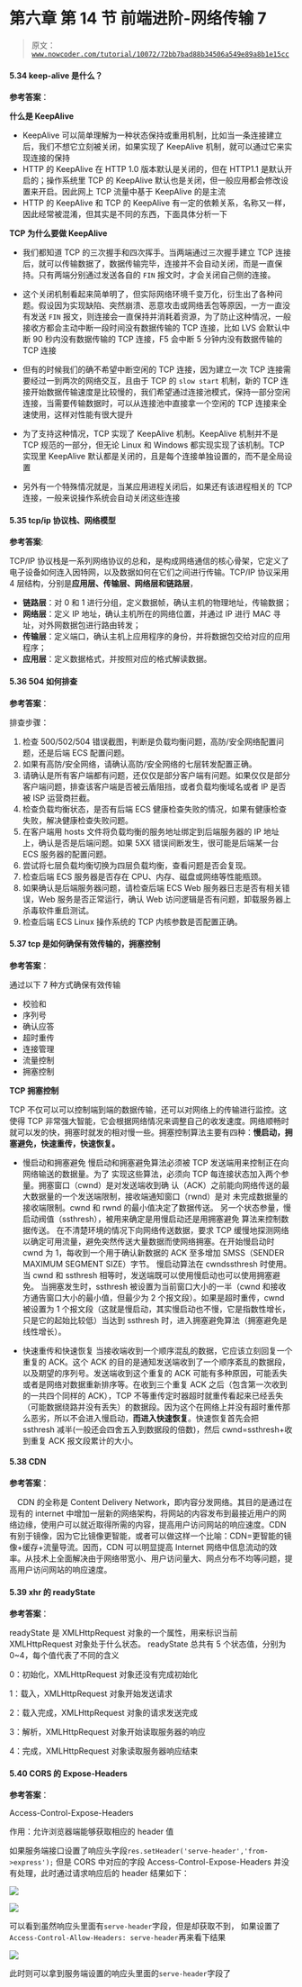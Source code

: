 # 第六章 第 14 节 前端进阶-网络传输 7

> 原文：[`www.nowcoder.com/tutorial/10072/72bb7bad88b34506a549e89a8b1e15cc`](https://www.nowcoder.com/tutorial/10072/72bb7bad88b34506a549e89a8b1e15cc)

#### 5.34 keep-alive 是什么？

**参考答案**：

**什么是 KeepAlive**

*   KeepAlive 可以简单理解为一种状态保持或重用机制，比如当一条连接建立后，我们不想它立刻被关闭，如果实现了 KeepAlive 机制，就可以通过它来实现连接的保持
*   HTTP 的 KeepAlive 在 HTTP 1.0 版本默认是关闭的，但在 HTTP1.1 是默认开启的；操作系统里 TCP 的 KeepAlive 默认也是关闭，但一般应用都会修改设置来开启。因此网上 TCP 流量中基于 KeepAlive 的是主流
*   HTTP 的 KeepAlive 和 TCP 的 KeepAlive 有一定的依赖关系，名称又一样，因此经常被混淆，但其实是不同的东西，下面具体分析一下

**TCP 为什么要做 KeepAlive**

*   我们都知道 TCP 的三次握手和四次挥手。当两端通过三次握手建立 TCP 连接后，就可以传输数据了，数据传输完毕，连接并不会自动关闭，而是一直保持。只有两端分别通过发送各自的 `FIN` 报文时，才会关闭自己侧的连接。

*   这个关闭机制看起来简单明了，但实际网络环境千变万化，衍生出了各种问题。假设因为实现缺陷、突然崩溃、恶意攻击或网络丢包等原因，一方一直没有发送 `FIN` 报文，则连接会一直保持并消耗着资源，为了防止这种情况，一般接收方都会主动中断一段时间没有数据传输的 TCP 连接，比如 LVS 会默认中断 90 秒内没有数据传输的 TCP 连接，F5 会中断 5 分钟内没有数据传输的 TCP 连接

*   但有的时候我们的确不希望中断空闲的 TCP 连接，因为建立一次 TCP 连接需要经过一到两次的网络交互，且由于 TCP 的 `slow start` 机制，新的 TCP 连接开始数据传输速度是比较慢的，我们希望通过连接池模式，保持一部分空闲连接，当需要传输数据时，可以从连接池中直接拿一个空闲的 TCP 连接来全速使用，这样对性能有很大提升

*   为了支持这种情况，TCP 实现了 KeepAlive 机制。KeepAlive 机制并不是 TCP 规范的一部分，但无论 Linux 和 Windows 都实现实现了该机制。TCP 实现里 KeepAlive 默认都是关闭的，且是每个连接单独设置的，而不是全局设置

*   另外有一个特殊情况就是，当某应用进程关闭后，如果还有该进程相关的 TCP 连接，一般来说操作系统会自动关闭这些连接

#### 5.35 tcp/ip 协议栈、网络模型

**参考答案**:

TCP/IP 协议栈是一系列网络协议的总和，是构成网络通信的核心骨架，它定义了电子设备如何连入因特网，以及数据如何在它们之间进行传输。TCP/IP 协议采用 4 层结构，分别是**应用层、传输层、网络层和链路层**，

*   **链路层**：对 0 和 1 进行分组，定义数据帧，确认主机的物理地址，传输数据；
*   **网络层**：定义 IP 地址，确认主机所在的网络位置，并通过 IP 进行 MAC 寻址，对外网数据包进行路由转发；
*   **传输层**：定义端口，确认主机上应用程序的身份，并将数据包交给对应的应用程序；
*   **应用层**：定义数据格式，并按照对应的格式解读数据。

#### 5.36 504 如何排查

**参考答案**：

排查步骤：

1.  检查 500/502/504 错误截图，判断是负载均衡问题，高防/安全网络配置问题，还是后端 ECS 配置问题。
2.  如果有高防/安全网络，请确认高防/安全网络的七层转发配置正确。
3.  请确认是所有客户端都有问题，还仅仅是部分客户端有问题。如果仅仅是部分客户端问题，排查该客户端是否被云盾阻挡，或者负载均衡域名或者 IP 是否被 ISP 运营商拦截。
4.  检查负载均衡状态，是否有后端 ECS 健康检查失败的情况，如果有健康检查失败，解决健康检查失败问题。
5.  在客户端用 hosts 文件将负载均衡的服务地址绑定到后端服务器的 IP 地址上，确认是否是后端问题。如果 5XX 错误间断发生，很可能是后端某一台 ECS 服务器的配置问题。
6.  尝试将七层负载均衡切换为四层负载均衡，查看问题是否会复现。
7.  检查后端 ECS 服务器是否存在 CPU、内存、磁盘或网络等性能瓶颈。
8.  如果确认是后端服务器问题，请检查后端 ECS Web 服务器日志是否有相关错误，Web 服务是否正常运行，确认 Web 访问逻辑是否有问题，卸载服务器上杀毒软件重启测试。
9.  检查后端 ECS Linux 操作系统的 TCP 内核参数是否配置正确。

#### 5.37 tcp 是如何确保有效传输的，拥塞控制

**参考答案**：

通过以下 7 种方式确保有效传输

*   校验和
*   序列号
*   确认应答
*   超时重传
*   连接管理
*   流量控制
*   拥塞控制

**TCP 拥塞控制**

TCP 不仅可以可以控制端到端的数据传输，还可以对网络上的传输进行监控。这使得 TCP 非常强大智能，它会根据网络情况来调整自己的收发速度。网络顺畅时就可以发的快，拥塞时就发的相对慢一些。拥塞控制算法主要有四种：**慢启动，拥塞避免，快速重传，快速恢复。**

*   慢启动和拥塞避免
    慢启动和拥塞避免算法必须被 TCP 发送端用来控制正在向网络输送的数据量。为了
    实现这些算法，必须向 TCP 每连接状态加入两个参量。拥塞窗口（cwnd）是对发送端收到确
    认（ACK）之前能向网络传送的最大数据量的一个发送端限制，接收端通知窗口（rwnd）是对
    未完成数据量的接收端限制。cwnd 和 rwnd 的最小值决定了数据传送。
    另一个状态参量，慢启动阀值（ssthresh），被用来确定是用慢启动还是用拥塞避免
    算法来控制数据传送。
    在不清楚环境的情况下向网络传送数据，要求 TCP 缓慢地探测网络以确定可用流量，避免突然传送大量数据而使网络拥塞。在开始慢启动时 cwnd 为 1，每收到一个用于确认新数据的 ACK 至多增加 SMSS（SENDER MAXIMUM SEGMENT SIZE）字节。
    慢启动算法在 cwndssthresh 时使用。当 cwnd 和 ssthresh 相等时，发送端既可以使用慢启动也可以使用拥塞避免。
    当拥塞发生时，ssthresh 被设置为当前窗口大小的一半（cwnd 和接收方通告窗口大小的最小值，但最少为 2 个报文段）。如果是超时重传，cwnd 被设置为 1 个报文段（这就是慢启动，其实慢启动也不慢，它是指数性增长，只是它的起始比较低）当达到 ssthresh 时，进入拥塞避免算法（拥塞避免是线性增长）。

*   快速重传和快速恢复
    当接收端收到一个顺序混乱的数据，它应该立刻回复一个重复的 ACK。这个 ACK 的目的是通知发送端收到了一个顺序紊乱的数据段，以及期望的序列号。发送端收到这个重复的 ACK 可能有多种原因，可能丢失或者是网络对数据重新排序等。在收到三个重复 ACK 之后（包含第一次收到的一共四个同样的 ACK），TCP 不等重传定时器超时就重传看起来已经丢失（可能数据绕路并没有丢失）的数据段。因为这个在网络上并没有超时重传那么恶劣，所以不会进入慢启动，**而进入快速恢复**。快速恢复首先会把 ssthresh 减半(一般还会四舍五入到数据段的倍数)，然后 cwnd=ssthresh+收到重复 ACK 报文段累计的大小。

#### 5.38 CDN

**参考答案**：

 CDN 的全称是 Content Delivery Network，即内容分发网络。其目的是通过在现有的 internet 中增加一层新的网络架构，将网站的内容发布到最接近用户的网络边缘，使用户可以就近取得所需的内容，提高用户访问网站的响应速度。CDN 有别于镜像，因为它比镜像更智能，或者可以做这样一个比喻：CDN=更智能的镜像+缓存+流量导流。因而，CDN 可以明显提高 Internet 网络中信息流动的效率。从技术上全面解决由于网络带宽小、用户访问量大、网点分布不均等问题，提高用户访问网站的响应速度。

#### 5.39 xhr 的 readyState

**参考答案**：

readyState 是 XMLHttpRequest 对象的一个属性，用来标识当前 XMLHttpRequest 对象处于什么状态。
readyState 总共有 5 个状态值，分别为 0~4，每个值代表了不同的含义

0：初始化，XMLHttpRequest 对象还没有完成初始化

1：载入，XMLHttpRequest 对象开始发送请求

2：载入完成，XMLHttpRequest 对象的请求发送完成

3：解析，XMLHttpRequest 对象开始读取服务器的响应

4：完成，XMLHttpRequest 对象读取服务器响应结束

#### 5.40 CORS 的 Expose-Headers

**参考答案**：

Access-Control-Expose-Headers

作用：允许浏览器端能够获取相应的 header 值

如果服务端接口设置了响应头字段`res.setHeader('serve-header','from->express');` 但是 CORS 中对应的字段 Access-Control-Expose-Headers 并没有处理，此时通过请求响应后的 header 结果如下：

![](img/1eba88de381af31d2d8047c659085993.png)

![](img/a45292279e44b8dda20eb80969e6e520.png)

可以看到虽然响应头里面有`serve-header`字段，但是却获取不到， 如果设置了 `Access-Control-Allow-Headers: serve-header`再来看下结果

![](img/7c214ba61711c255dcdae8c21d4827cd.png)

此时则可以拿到服务端设置的响应头里面的`serve-header`字段了